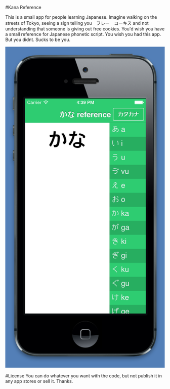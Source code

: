 #Kana Reference

This is a small app for people learning Japanese. Imagine walking on the streets of Tokyo, seeing a sign telling you　フレー　コーキス and not understanding that someone is giving out free cookies. You'd wish you have a small reference for Japanese phonetic script. You wish you had this app. But you didnt. Sucks to be you.

![Screenshot of app on an iPhone](/screenshot.png)

#License
You can do whatever you want with the code, but not publish it in any app stores or sell it. Thanks.
